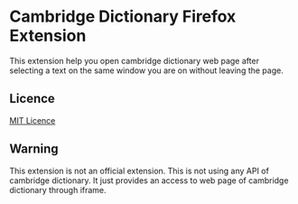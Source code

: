 # Cambridge Dictionary Firefox Extension

This extension help you open cambridge dictionary web page after selecting a text on the same window you are on without
leaving the page.

## Licence
[MIT Licence](LICENSE)

## Warning

This extension is not an official extension. 
This is not using any API of cambridge dictionary.
It just provides an access to web page of cambridge dictionary through iframe.
